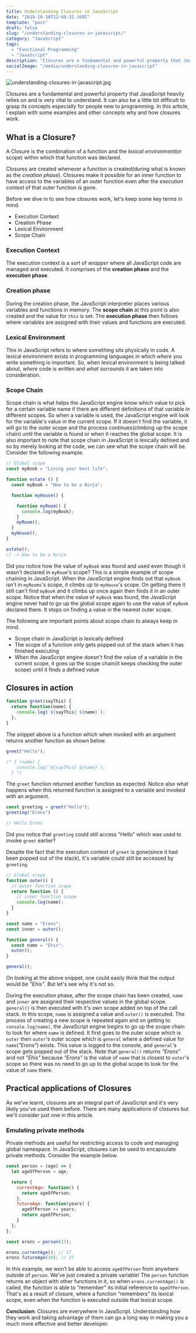 ```yaml
---
title: Understanding Closures in JavaScript
date: "2019-10-10T22:40:32.169Z"
template: "post"
draft: false
slug: "/understanding-closures-in-javascript/"
category: "JavaScript"
tags:
  - "Functional Programming"
  - "JavaScript"
description: "Closures are a fundamental and powerful property that JavaScript heavily relies on and is very vital to understand. It can also be a little bit difficult to grasp its concepts especially for people new to programming. In this article, I explain with some examples and other concepts why and how closures work. "
socialImage: "/media/understanding-closures-in-javascript"
---
```


![understanding-closures-in-javascript.jpg](/media/understanding-closures-in-javascript.jpg)


Closures are a fundamental and powerful property that JavaScript heavily relies on and is very vital to understand. It can also be a little bit difficult to grasp its concepts especially for people new to programming. In this article, I explain with some examples and other concepts why and how closures work. 

## What is a Closure?

A Closure is the combination of a function and the *lexical environment*(or scope) within which that function was declared.

Closures are created whenever a function is created(during what is known as the *creation phase*). Closures make it possible for an inner function to have access to the variables of an outer function even after the *execution context* of that outer function is gone. 

Before we dive in to see how closures work, let's keep some key terms in mind.

- Execution Context
- Creation Phase
- Lexical Environment
- Scope Chain


### Execution Context

The execution context is a sort of *wrapper* where all JavaScript code are managed and executed. It comprises of the **creation phase** and the **execution phase**. 


### Creation phase

During the creation phase, the JavaScript interpreter places various variables and functions in memory. The **scope chain** at this point is also created and the value for *`this`* is set. The **execution phase** then follows where variables are assigned with their values and functions are executed.

### Lexical Environment

This in JavaScript refers to where something sits physically in code. A lexical environment exists in programming languages in which *where* you write something is important. So, when lexical environment is being talked about, *where* code is written and *what* surrounds it are taken into consideration.


### Scope Chain

Scope chain is what helps the JavaScript engine know which value to pick for a certain variable name if there are different definitions of that variable in different scopes. So when a variable is used, the JavaScript engine will look for the variable's value in the current scope. If it doesn't find the variable, it will go to the outer scope and the process continues(climbing up the scope chain) until the variable is found or when it reaches the global scope. It is also important to note that scope chain in JavaScript is lexically defined and so by merely looking at the code, we can see what the scope chain will be. Consider the following example.

```js
// Global scope
const myBook = "Living your best life";

function estate () {
  const myBook = "How to be a Ninja";

  function myHouse() {

    function myRoom() {
      console.log(myBook);
    }
    myRoom();
  }
  myHouse();
}

estate();
// -> How to be a Ninja
```
Did you notice how the value of `myBook` was found and used even though it wasn't declared in `myRoom`'s scope? This is a simple example of scope chaining in JavaScript. When the JavaScript engine finds out that `myBook` isn't in `myRooms`'s scope, it climbs up to `myHouse`'s scope. On getting there it still can't find `myBook` and it climbs up once again then finds it in an outer scope. Notice that when the value of `myBook` was found, the JavaScript engine never had to go up the global scope again to use the value of `myBook` declared there. It stops on finding a value in the nearest outer scope. 


The following are important points about scope chain to always keep in mind.

- Scope chain in JavaScript is lexically defined
- The scope of a function only gets popped out of the stack when it has finished executing
- When the JavaScript engine doesn't find the value of a variable in the current scope, it goes up the scope chain(it keeps checking the outer scope) until it finds a defined value



## Closures in action


```js
function greet(sayThis) {
  return function(name) {
    console.log(`${sayThis} ${name}`);
  };
}
```

The snippet above is a function which when invoked with an argument returns another function as shown below. 

```js
greet("Hello");

/* ƒ (name) {
    console.log(`${sayThis} ${name}`);
  } */
```

The `greet` function returned another function as expected. Notice also what happens when this returned function is assigned to a variable and invoked with an argument.


```js
const greeting = greet("Hello");
greeting("Erons")

// Hello Erons
```

Did you notice that `greeting` could still access "Hello" which was used to invoke `greet` earlier? 


Despite the fact that the execution context of `greet` is gone(since it had been popped out of the stack), it's variable could still be accessed by `greeting`. 


```js
// Global scope
function outer() {
  // outer function scope
  return function () {
    // inner function scope
    console.log(name);
  }
}

const name = "Erons";
const inner = outer();

function general() {
  const name = "Ehis";
  outer();
}

general();
```

On looking at the above snippet, one could easily think that the output would be *"Ehis"*. But let's see why it's not so.


During the execution phase, after the scope chain has been created, `name` and `inner` are assigned their respective values in the global scope. `general()` is then executed with it's own scope added on top of the call stack. In this scope, `name` is assigned a value and `outer()` is executed. The process of creating a new scope is repeated again and on getting to `console.log(name)`, the JavaScript engine begins to go up the scope chain to look for where `name` is defined. It first goes to the outer scope which is `outer` then `outer`'s outer scope which is `general` where a defined value for `name`(*"Erons"*) exists. This value is logged to the console, and `general`'s scope gets popped out of the stack. Note that `general()` returns *"Erons"* and not *"Ehis"* because *"Erons"* is the value of `name` that is closest to `outer`'s scope so there was no need to go up to the global scope to look for  the value of `name` there. 



## Practical applications of Closures


As we've learnt, closures are an integral part of JavaScript and it's very likely you've used them before. There are many applications of closures but we'll consider just one in this article.

### Emulating private methods

Private methods are useful for restricting access to code and managing global namespace. In JavaScript, closures can be used to encapsulate private methods. Consider the example below.

```js
const person = (age) => {
  let ageOfPerson = age;

  return {
    currentAge: function() {
      return ageOfPerson;
    },
    futureAge: function(years) {
      ageOfPerson += years;
      return ageOfPerson;
    }
  };
};

const erons = person(17);

erons.currentAge(); // 17
erons.futureAge(10); // 27

```

In this example, we won’t be able to access `ageOfPerson` from anywhere outside of `person`. We’ve just created a private variable! The `person` function returns an object with other functions in it, so when `erons.currentAge()` is called, the function is able to “remember” its initial reference to `ageOfPerson`. That's as a result of closure, where a function “remembers” its lexical scope, even when the function is executed outside that lexical scope.        



**Conclusion**: Closures are everywhere in JavaScript. Understanding how they work and taking advantage of them can go a long way in making you a much more effective and better developer. 
